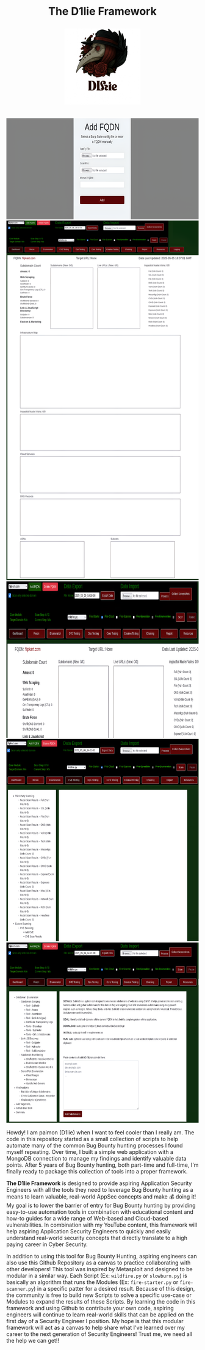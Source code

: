 <h1 align="center">
  <br>
  The D1lie Framework
  <br>
  <p align="center">
  <img src="d1lie.png" width="200px" alt="D1lie Logo">
  </p>
</h1>


<p align="center"><img src="Add_FQDN.png" name="Image2" alt="Screenshot of Framework" align="bottom" width="669" height="265" border="0"/>

<img src="Dashboard_full.png" name="Image3" alt="Screenshot of Framework" align="bottom" width="575" height="942" border="0"/>

<img src="Dashboard.png" name="Image4" alt="Screenshot of Framework" align="bottom" width="688" height="410" border="0"/>

<img src="CVE_Testing.png" name="Image5" alt="Screenshot of Framework" align="bottom" width="665" height="530" border="0"/>

<img src="Recon.png" name="Image6" alt="Screenshot of Framework" align="bottom" width="656" height="472" border="0"/>

</p>
<p>Howdy! I am paimon (D1lie) when I want to feel cooler than I
really am. The code in this repository started as a small collection
of scripts to help automate many of the common Bug Bounty hunting
processes I found myself repeating. Over time, I built a simple web
application with a MongoDB connection to manage my findings and
identify valuable data points. After 5 years of Bug Bounty hunting,
both part-time and full-time, I'm finally ready to package this
collection of tools into a proper framework.

 **The D1lie Framework** is designed to provide aspiring Application Security Engineers with
all the tools they need to leverage Bug Bounty hunting as a means to
learn valuable, real-world AppSec concepts and make 💰 doing it! My
goal is to lower the barrier of entry for Bug Bounty hunting by
providing easy-to-use automation tools in combination with
educational content and how-to guides for a wide range of Web-based
and Cloud-based vulnerabilities. In combination with my YouTube
content, this framework will help aspiring Application Security
Engineers to quickly and easily understand real-world security
concepts that directly translate to a high paying career in Cyber
Security. 

In addition to using this tool for Bug Bounty Hunting,
aspiring engineers can also use this Github Repository as a canvas to
practice collaborating with other developers! This tool was inspired
by Metasploit and designed to be modular in a similar way. Each
Script (Ex: `wildfire.py` or `slowburn.py`) is basically an algorithm
that runs the Modules (Ex: `fire-starter.py` or `fire-scanner.py`) in
a specific patter for a desired result. Because of this design, the
community is free to build new Scripts to solve a specific use-case
or Modules to expand the results of these Scripts. By learning the
code in this framework and using Github to contribute your own code,
aspiring engineers will continue to learn real-world skills that can
be applied on the first day of a Security Engineer I position. My
hope is that this modular framework will act as a canvas to help
share what I've learned over my career to the next generation of
Security Engineers! Trust me, we need all the help we can get!! 
</p>
</body>
</html>